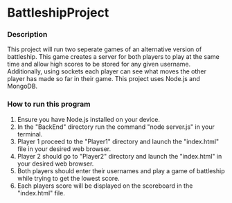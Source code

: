 # BattleshipProject

### Description
This project will run two seperate games of an alternative version of battleship. This game creates a server for both players to play at the same time and allow high scores to be stored for any given username. Additionally, using sockets each player can see what moves the other player has made so far in their game. This project uses Node.js and MongoDB.


### How to run this program

1. Ensure you have Node.js installed on your device.
2. In the "BackEnd" directory run the command "node server.js" in your terminal.
3. Player 1 proceed to the "Player1" directory and launch the "index.html" file in your desired web browser.
4. Player 2 should go to "Player2" directory and launch the "index.html" in your desired web browser.
5. Both players should enter their usernames and play a game of battleship while trying to get the lowest score.
6. Each players score will be displayed on the scoreboard in the "index.html" file.
